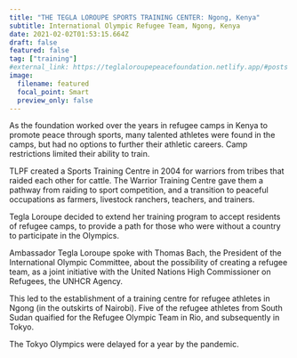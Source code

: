 ```yaml
---
title: "THE TEGLA LOROUPE SPORTS TRAINING CENTER: Ngong, Kenya"
subtitle: International Olympic Refugee Team, Ngong, Kenya
date: 2021-02-02T01:53:15.664Z
draft: false
featured: false
tag: ["training"]
#external_link: https://teglaloroupepeacefoundation.netlify.app/#posts
image:
  filename: featured
  focal_point: Smart
  preview_only: false
---
```

As the foundation worked over the years in refugee camps in Kenya to promote peace through sports,  many talented athletes were found in the camps, but had no options to further their athletic careers. Camp restrictions limited their ability to train.

TLPF created a Sports Training Centre in 2004 for warriors from tribes that raided each other for cattle. The Warrior Training Centre gave them a pathway from raiding to sport competition, and a transition to peaceful occupations as farmers, livestock ranchers, teachers, and trainers.

Tegla Loroupe decided to extend her training program to accept residents of refugee camps, to provide a path for those who were without a country to participate in the Olympics.

Ambassador Tegla Loroupe spoke with Thomas Bach, the President of the International Olympic Committee, about the possibility of creating a refugee team, as a joint initiative with the United Nations High Commissioner on Refugees, the UNHCR Agency. 

This led to the establishment of a training centre for refugee athletes in Ngong (in the outskirts of Nairobi). Five of the refugee athletes from South Sudan quaified for the Refugee Olympic Team in Rio, and subsequently in Tokyo.

The Tokyo Olympics were delayed for a year by the pandemic.
